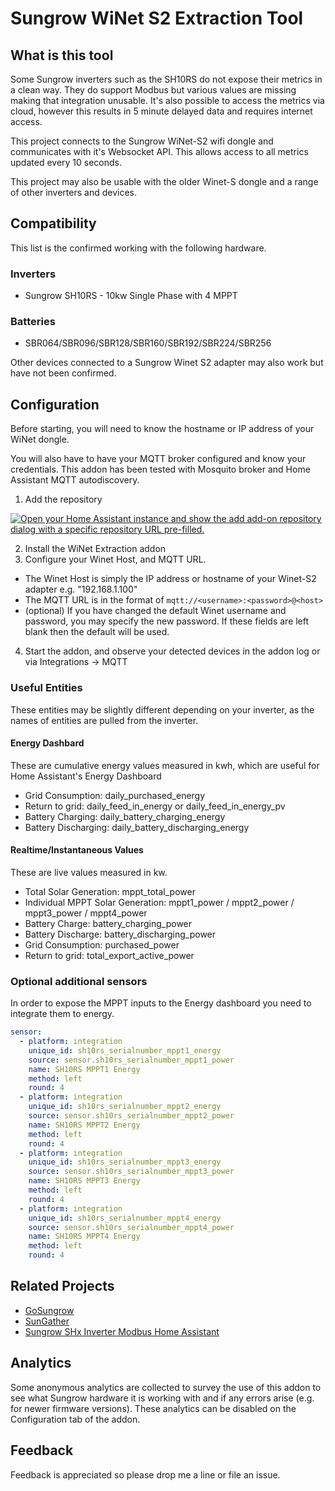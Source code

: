 # Sungrow WiNet S2 Extraction Tool

## What is this tool

Some Sungrow inverters such as the SH10RS do not expose their metrics in a clean way. They do support Modbus but various values are missing making that integration unusable. It's also possible to access the metrics via cloud, however this results in 5 minute delayed data and requires internet access.

This project connects to the Sungrow WiNet-S2 wifi dongle and communicates with it's Websocket API. This allows access to all metrics updated every 10 seconds.

This project may also be usable with the older Winet-S dongle and a range of other inverters and devices.

## Compatibility

This list is the confirmed working with the following hardware.

### Inverters

- Sungrow SH10RS - 10kw Single Phase with 4 MPPT

### Batteries

- SBR064/SBR096/SBR128/SBR160/SBR192/SBR224/SBR256

Other devices connected to a Sungrow Winet S2 adapter may also work but have not been confirmed.

## Configuration

Before starting, you will need to know the hostname or IP address of your WiNet dongle.

You will also have to have your MQTT broker configured and know your credentials. This addon has been tested with Mosquito broker and Home Assistant MQTT autodiscovery.

1. Add the repository

[![Open your Home Assistant instance and show the add add-on repository dialog with a specific repository URL pre-filled.](https://my.home-assistant.io/badges/supervisor_add_addon_repository.svg)](https://my.home-assistant.io/redirect/supervisor_add_addon_repository/?repository_url=https%3A%2F%2Fgithub.com%2FNickStallman%2Fhome-assistant-repo)

2. Install the WiNet Extraction addon
3. Configure your Winet Host, and MQTT URL.

- The Winet Host is simply the IP address or hostname of your Winet-S2 adapter e.g. "192.168.1.100"
- The MQTT URL is in the format of `mqtt://<username>:<password>@<host>`
- (optional) If you have changed the default Winet username and password, you may specify the new password. If these fields are left blank then the default will be used.

4. Start the addon, and observe your detected devices in the addon log or via Integrations -> MQTT

### Useful Entities

These entities may be slightly different depending on your inverter, as the names of entities are pulled from the inverter.

#### Energy Dashbard

These are cumulative energy values measured in kwh, which are useful for Home Assistant's Energy Dashboard

- Grid Consumption: daily_purchased_energy
- Return to grid: daily_feed_in_energy or daily_feed_in_energy_pv
- Battery Charging: daily_battery_charging_energy
- Battery Discharging: daily_battery_discharging_energy

#### Realtime/Instantaneous Values

These are live values measured in kw.

- Total Solar Generation: mppt_total_power
- Individual MPPT Solar Generation: mppt1_power / mppt2_power / mppt3_power / mppt4_power
- Battery Charge: battery_charging_power
- Battery Discharge: battery_discharging_power
- Grid Consumption: purchased_power
- Return to grid: total_export_active_power

### Optional additional sensors

In order to expose the MPPT inputs to the Energy dashboard you need to integrate them to energy.

```yaml
sensor:
  - platform: integration
    unique_id: sh10rs_serialnumber_mppt1_energy
    source: sensor.sh10rs_serialnumber_mppt1_power
    name: SH10RS MPPT1 Energy
    method: left
    round: 4
  - platform: integration
    unique_id: sh10rs_serialnumber_mppt2_energy
    source: sensor.sh10rs_serialnumber_mppt2_power
    name: SH10RS MPPT2 Energy
    method: left
    round: 4
  - platform: integration
    unique_id: sh10rs_serialnumber_mppt3_energy
    source: sensor.sh10rs_serialnumber_mppt3_power
    name: SH10RS MPPT3 Energy
    method: left
    round: 4
  - platform: integration
    unique_id: sh10rs_serialnumber_mppt4_energy
    source: sensor.sh10rs_serialnumber_mppt4_power
    name: SH10RS MPPT4 Energy
    method: left
    round: 4
```

## Related Projects

- [GoSungrow](https://github.com/MickMake/GoSungrow)
- [SunGather](https://github.com/bohdan-s/SunGather)
- [Sungrow SHx Inverter Modbus Home Assistant](https://github.com/mkaiser/Sungrow-SHx-Inverter-Modbus-Home-Assistant)

## Analytics

Some anonymous analytics are collected to survey the use of this addon to see what Sungrow hardware it is working with and if any errors arise (e.g. for newer firmware versions). These analytics can be disabled on the Configuration tab of the addon.

## Feedback

Feedback is appreciated so please drop me a line or file an issue.
